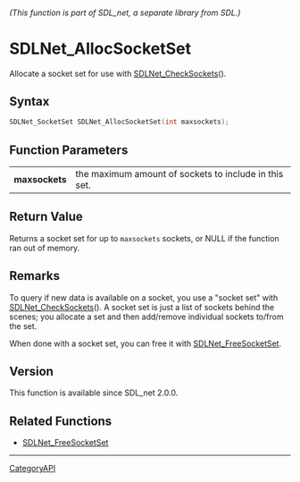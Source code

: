###### (This function is part of SDL_net, a separate library from SDL.)
# SDLNet_AllocSocketSet

Allocate a socket set for use with [SDLNet_CheckSockets](SDLNet_CheckSockets.md)().

## Syntax

```c
SDLNet_SocketSet SDLNet_AllocSocketSet(int maxsockets);

```

## Function Parameters

|                    |                                                       |
| ------------------ | ----------------------------------------------------- |
| **maxsockets**     | the maximum amount of sockets to include in this set. |

## Return Value

Returns a socket set for up to `maxsockets` sockets, or NULL if the
function ran out of memory.

## Remarks

To query if new data is available on a socket, you use a "socket set" with
[SDLNet_CheckSockets](SDLNet_CheckSockets.md)(). A socket set is just a list
of sockets behind the scenes; you allocate a set and then add/remove
individual sockets to/from the set.

When done with a socket set, you can free it with
[SDLNet_FreeSocketSet](SDLNet_FreeSocketSet.md).

## Version

This function is available since SDL_net 2.0.0.

## Related Functions

* [SDLNet_FreeSocketSet](SDLNet_FreeSocketSet.md)

----
[CategoryAPI](CategoryAPI.md)
